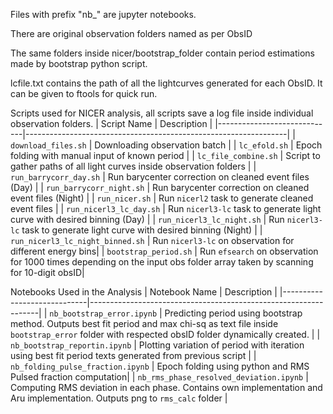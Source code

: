 Files with prefix "nb_" are jupyter notebooks.

There are original observation folders named as per ObsID

The same folders inside nicer/bootstrap_folder contain period estimations made by bootstrap python script. 

lcfile.txt contains the path of all the lightcurves generated for each ObsID. It can be given to ftools for quick run. 

Scripts used for NICER analysis, all scripts save a log file inside individual observation folders.
| Script Name                 | Description                                                     |
|-----------------------------|-----------------------------------------------------------------|
| `download_files.sh`          | Downloading observation batch                                  |
| `lc_efold.sh`               | Epoch folding with manual input of known period                 |
| `lc_file_combine.sh`        | Script to gather paths of all light curves inside observation folders |
| `run_barrycorr_day.sh`      | Run barycenter correction on cleaned event files (Day)          |
| `run_barrycorr_night.sh`    | Run barycenter correction on cleaned event files (Night)        |
| `run_nicer.sh`              | Run `nicerl2` task to generate cleaned event files              |
| `run_nicerl3_lc_day.sh`     | Run `nicerl3-lc` task to generate light curve with desired binning (Day) |
| `run_nicerl3_lc_night.sh`   | Run `nicerl3-lc` task to generate light curve with desired binning (Night) |
| `run_nicerl3_lc_night_binned.sh` | Run `nicerl3-lc`  on observation for different energy bins|
| `bootstrap_period.sh` | Run `efsearch` on observation for 1000 times depending on the input obs folder array taken by scanning for 10-digit obsID|


Notebooks Used in the Analysis
| Notebook Name                 | Description                                                     |
|-----------------------------|-----------------------------------------------------------------|
| `nb_bootstrap_error.ipynb`          | Predicting period using bootstrap method. Outputs best fit period and max chi-sq as text file inside `bootstrap_error` folder with respected obsID folder dynamically created.                               |
| `nb_bootstrap_reportin.ipynb`               | Plotting variation of period with iteration using best fit period texts generated from previous script                 |
| `nb_folding_pulse_fraction.ipynb`        | Epoch folding using python and RMS Pulsed fraction computation|
| `nb_rms_phase_resolved_deviation.ipynb`        | Computing RMS deviation in each phase. Contains own implementation and Aru implementation. Outputs png to `rms_calc` folder |
